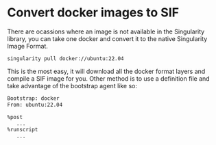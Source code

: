 # Convert docker images to SIF

There are ocassions where an image is not available in the Singularity library, you can take one docker and convert it to the native Singularity Image Format.

`singularity pull docker://ubuntu:22.04`

This is the most easy, it will download all the docker format layers and compile a SIF image for you.
Other method is to use a definition file and take advantage of the bootstrap agent like so:

```bash
Bootstrap: docker
From: ubuntu:22.04

%post
   ...
%runscript
   ...
   
```
